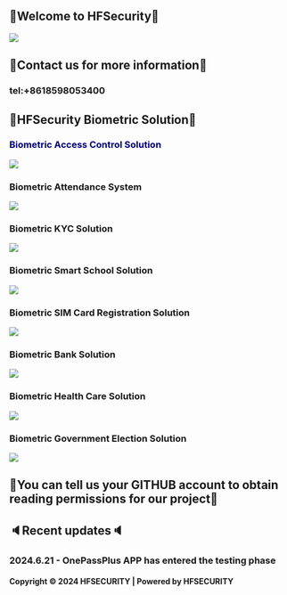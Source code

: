 ## 👋Welcome to HFSecurity👋
<img src="https://hfcctv.com/wp-content/uploads/2024/06/%E6%96%B0%E4%BA%A7%E5%93%81%E7%B3%BB%E5%88%97%E5%9B%BE%EF%BC%88%E5%85%A8%E9%83%A8%E4%BF%AE%E6%94%B9%EF%BC%89-2048x1067.jpg">

## 📱Contact us for more information📱
### tel:+8618598053400

## 🚩HFSecurity Biometric Solution🚩
### <font color=Navy>Biometric Access Control Solution</font>
<img src="https://hfcctv.com/wp-content/uploads/2024/05/1716549391_file_01713428606600.jpg">

### Biometric Attendance System
<img src="https://hfcctv.com/wp-content/uploads/2024/05/%E4%BC%81%E4%B8%9A%E6%96%B9%E6%A1%8821.jpg">

### Biometric KYC Solution
<img src="https://hfcctv.com/wp-content/uploads/2024/05/file_01713428997377.jpg">

### Biometric Smart School Solution
<img src="https://hfcctv.com/wp-content/uploads/2024/05/file_01704855075963-1024x578.jpg">

### Biometric SIM Card Registration Solution
<img src="https://hfcctv.com/wp-content/uploads/2024/05/file_01713247906707-1024x449.jpg">

### Biometric Bank Solution
<img src="https://hfcctv.com/wp-content/uploads/2024/05/%E6%A0%BC%E5%AD%9012-1-2048x859.jpg">

### Biometric Health Care Solution
<img src="https://hfcctv.com/wp-content/uploads/2024/05/file_01681289176039-e1717140138103.png">

### Biometric Government Election Solution
<img src="https://hfcctv.com/wp-content/uploads/2024/05/file_01675663586788-1024x576.png">

## 🔑You can tell us your GITHUB account to obtain reading permissions for our project🔑

## 🔈Recent updates🔈
### 2024.6.21 - OnePassPlus APP has entered the testing phase




#### Copyright © 2024 HFSECURITY | Powered by HFSECURITY